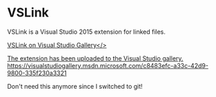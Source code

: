 # VSLink
VSLink is a Visual Studio 2015 extension for linked files.

<a href="https://marketplace.visualstudio.com/items?itemName=christhompsongo.VSLink">VSLink on Visual Studio Gallery</>
  
The extension has been uploaded to the Visual Studio gallery.
https://visualstudiogallery.msdn.microsoft.com/c8483efc-a33c-42d9-9800-335f230a3321

Don't need this anymore since I switched to git!


